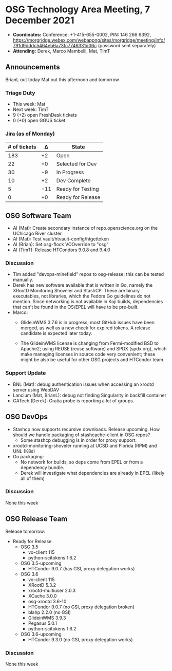 # OSG Technology Area Meeting, 7 December 2021

-   **Coordinates:** Conference: +1-415-655-0002, PIN: 146 266 9392,
    <https://morgridge.webex.com/webappng/sites/morgridge/meeting/info/791d9dddc5464eb6a73fc7746331d06c> (password sent separately)
-   **Attending:** Derek, Marco Mambelli, Mat, TimT

## Announcements

BrianL out today
Mat out this afternoon and tomorrow

### Triage Duty

-   This week: Mat
-   Next week: TimT
-   9 (+2) open FreshDesk tickets
-   0 (+0) open GGUS ticket

### Jira (as of Monday)

| # of tickets | &Delta; | State             |
|--------------|---------|-------------------|
| 183          | +2      | Open              |
| 22           | +0      | Selected for Dev  |
| 30           | -9      | In Progress       |
| 10           | +2      | Dev Complete      |
| 5            | -11     | Ready for Testing |
| 0            | +0      | Ready for Release |

## OSG Software Team

-   AI (Mat): Create secondary instance of repo.openscience.org on the UChicago River cluster.
-   AI (Mat): Test vault/htvault-config/htgettoken
-   AI (Brian): Set osg-flock VOOverride to "osg"
-   AI (TimT): Release HTCondors 9.0.8 and 9.4.0


### Discussion

-   Tim added "devops-minefield" repos to osg-release; this can be tested manually.
-   Derek has new software available that is written in Go, namely the XRootD Monitoring Shoveler and StashCP.
    These are binary executables, not libraries, which the Fedora Go guidelines do not mention.
    Since networking is not available in Koji builds, dependencies that can't be found in the OS/EPEL will have to be pre-built.
-   Marco:
    -   GlideinWMS 3.7.6 is in progress; most GitHub issues have been merged, as well as a new check for expired tokens.
        A release candidate is expected later today.

    -   The GlideinWMS license is changing from Fermi-modified BSD to Apache2;
        using REUSE (reuse.software) and SPDX (spdx.org), which make managing licenses in source code very convenient;
        these might be also be useful for other OSG projects and HTCondor team.

### Support Update

-   BNL (Mat): debug authentication issues when accessing an xrootd server using WebDAV
-   Lancium (Mat, BrianL): debug not finding Singularity in backfill container
-   GATech (Derek): Gratia probe is reporting a lot of groups.

## OSG DevOps

- Stashcp now supports recursive downloads.  Release upcoming.  How should we handle packaging of stashcache-client in OSG repos?
    - Some stashcp debugging is in order for proxy support.
- xrootd-monitoring-shoveler running at UCSD and Florida (RPM) and UNL (K8s)
- Go packaging:
    - No network for builds, so deps come from EPEL or from a dependency bundle.
    - Derek will investigate what dependencies are already in EPEL (likely all of them)

### Discussion

None this week

## OSG Release Team

Release tomorrow:

-   Ready for Release
    -   OSG 3.5
        -   vo-client 115
        -   python-scitokens 1.6.2
    -   OSG 3.5-upcoming
        -   HTCondor 9.0.7 (has GSI, proxy delegation works)
    -   OSG 3.6
        -   vo-client 115
        -   XRootD 5.3.2
        -   xrootd-multiuser 2.0.3
        -   XCache 3.0.0
        -   osg-xrootd 3.6-10
        -   HTCondor 9.0.7 (no GSI, proxy delegation broken)
        -   blahp 2.2.0 (no GSI)
        -   GlideinWMS 3.9.3
        -   Pegasus 5.0.1
        -   python-scitokens 1.6.2
    -   OSG 3.6-upcoming
        -   HTCondor 9.3.0 (no GSI, proxy delegation works)

### Discussion

None this week
